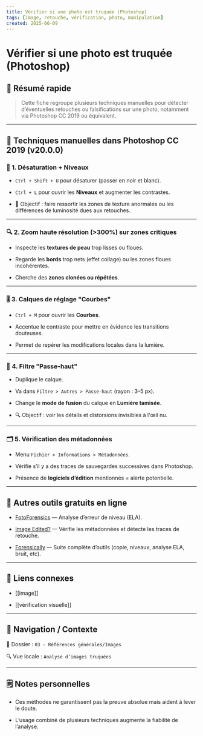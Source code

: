 ```yaml
---
title: Vérifier si une photo est truquée (Photoshop)
tags: [image, retouche, vérification, photo, manipulation]
created: 2025-06-09
---
```



# Vérifier si une photo est truquée (Photoshop)  

## 🧠 Résumé rapide  

> Cette fiche regroupe plusieurs techniques manuelles pour détecter d’éventuelles retouches ou falsifications sur une photo, notamment via Photoshop CC 2019 ou équivalent.  

---  

## 📌 Techniques manuelles dans Photoshop CC 2019 (v20.0.0)  

### 🖤 1. Désaturation + Niveaux  

- `Ctrl + Shift + U` pour désaturer (passer en noir et blanc).

- `Ctrl + L` pour ouvrir les **Niveaux** et augmenter les contrastes.

- 📍 Objectif : faire ressortir les zones de texture anormales ou les différences de luminosité dues aux retouches. 

---  

### 🔍 2. Zoom haute résolution (>300%) sur zones critiques  

- Inspecte les **textures de peau** trop lisses ou floues.

- Regarde les **bords** trop nets (effet collage) ou les zones floues incohérentes.

- Cherche des **zones clonées ou répétées**.  

---  

### 🎚️ 3. Calques de réglage "Courbes"  

- `Ctrl + M` pour ouvrir les **Courbes**.

- Accentue le contraste pour mettre en évidence les transitions douteuses.

- Permet de repérer les modifications locales dans la lumière.  

---

### 🔎 4. Filtre "Passe-haut"  

- Duplique le calque.

- Va dans `Filtre > Autres > Passe-haut` (rayon : 3–5 px).

- Change le **mode de fusion** du calque en **Lumière tamisée**.

- 🔍 Objectif : voir les détails et distorsions invisibles à l'œil nu.

---  

### 🗂️ 5. Vérification des métadonnées  

- Menu `Fichier > Informations > Métadonnées`.

- Vérifie s’il y a des traces de sauvegardes successives dans Photoshop.

- Présence de **logiciels d’édition** mentionnés = alerte potentielle.

---

## 🧠 Autres outils gratuits en ligne

- [FotoForensics](https://fotoforensics.com/) — Analyse d’erreur de niveau (ELA).

- [Image Edited?](https://imageedited.com/) — Vérifie les métadonnées et détecte les traces de retouche.

- [Forensically](https://29a.ch/photo-forensics/) — Suite complète d’outils (copie, niveaux, analyse ELA, bruit, etc).

---

## 🔗 Liens connexes

- [[image]]

- [[vérification visuelle]]

---

## 🧭 Navigation / Contexte

📂 Dossier : `03 - Références générales/Images`  

🔍 Vue locale : `Analyse d’images truquées`

---

## 🗒️ Notes personnelles

- Ces méthodes ne garantissent pas la preuve absolue mais aident à lever le doute.

- L’usage combiné de plusieurs techniques augmente la fiabilité de l’analyse.